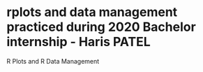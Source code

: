# rplots and data management practiced during 2020 Bachelor internship - Haris PATEL
R Plots and R Data Management
